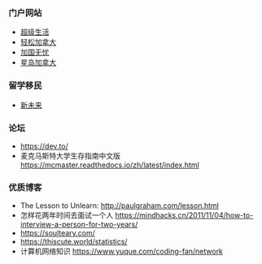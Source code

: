 ### 门户网站

- [超级生活](https://superlife.ca/)
- [轻松加拿大](https://easyca.ca/)
- [加国无忧](https://www.51.ca/)
- [星岛加拿大](https://dushi.singtao.ca/)

### 留学移民

- [新未来](https://www.xwlym.com/)

### 论坛

- https://dev.to/
- 麦克马斯特大学生存指南中文版 https://mcmaster.readthedocs.io/zh/latest/index.html

### 优质博客

- The Lesson to Unlearn: http://paulgraham.com/lesson.html
- 怎样花两年时间去面试一个人 https://mindhacks.cn/2011/11/04/how-to-interview-a-person-for-two-years/
- https://soulteary.com/
- https://thiscute.world/statistics/
- 计算机网络知识 https://www.yuque.com/coding-fan/network

